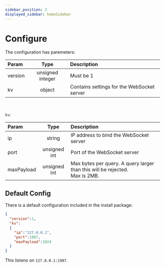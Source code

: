 ```yaml
---
sidebar_position: 2
displayed_sidebar: homeSidebar
---
```


# Configure

The configuration has paremeters:

|Param|Type|Description|
|:---|:---:|:---|
|version|unsigned integer|Must be 1|
|kv|object|Contains settings for the WebSocket server|

<br/>

`kv`:

|Param|Type|Description|
|:---|:---:|:---|
|ip|string|IP address to bind the WebSocket server|
|port|unsigned int|Port of the WebSocket server|
|maxPayload|unsigned int|Max bytes per query. A query larger than this will be rejected.<br/> Max is 2MB.|


## Default Config

There is a default configuration included in the install package:

```json
{
  "version":1,
  "kv":
  {
    "ip":"127.0.0.1",
    "port":1987,
    "maxPayload":1024
  }
}
```

This listens on `127.0.0.1:1987`.
